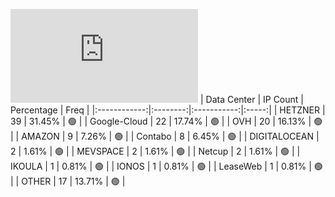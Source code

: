 ![Diagramm](https://github.com/obajay/StateSync-snapshots/blob/main/Projects/Bitcanna/1/README.md)
| Data Center | IP Count | Percentage | Freq |
|:------------:|:--------:|:-----------:|:-----:|
| HETZNER | 39 | 31.45% | 🟢 |
| Google-Cloud | 22 | 17.74% | 🟢 |
| OVH | 20 | 16.13% | 🟢 |
| AMAZON | 9 | 7.26% | 🟢 |
| Contabo | 8 | 6.45% | 🟢 |
| DIGITALOCEAN | 2 | 1.61% | 🟢 |
| MEVSPACE | 2 | 1.61% | 🟢 |
| Netcup | 2 | 1.61% | 🟢 |
| IKOULA | 1 | 0.81% | 🟢 |
| IONOS | 1 | 0.81% | 🟢 |
| LeaseWeb | 1 | 0.81% | 🟢 |
| OTHER | 17 | 13.71% | 🟢 |